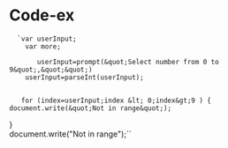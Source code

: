 # Code-ex

```
  `var userInput;
    var more;

       userInput=prompt(&quot;Select number from 0 to 9&quot;,&quot;&quot;)
    userInput=parseInt(userInput);


   for (index=userInput;index &lt; 0;index&gt;9 ) {
document.write(&quot;Not in range&quot;);
```

}  
document.write(&quot;Not in range&quot;);\`\`

